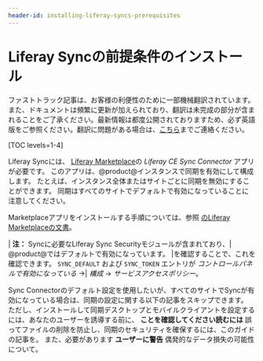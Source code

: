 ```yaml
---
header-id: installing-liferay-syncs-prerequisites
---
```


# Liferay Syncの前提条件のインストール

<p class="alert alert-info"><span class="wysiwyg-color-blue120">ファストトラック記事は、お客様の利便性のために一部機械翻訳されています。また、ドキュメントは頻繁に更新が加えられており、翻訳は未完成の部分が含まれることをご了承ください。最新情報は都度公開されておりますため、必ず英語版をご参照ください。翻訳に問題がある場合は、<a href="mailto:support-content-jp@liferay.com">こちら</a>までご連絡ください。</span></p>

[TOC levels=1-4]

Liferay Syncには、 [Liferay Marketplace](https://web.liferay.com/marketplace)の *Liferay CE Sync Connector* アプリが必要です。 このアプリは、@product@インスタンスで同期を有効にして構成します。 たとえば、インスタンス全体またはサイトごとに同期を無効にすることができます。 同期はすべてのサイトでデフォルトで有効になっていることに注意してください。

Marketplaceアプリをインストールする手順については、参照 [のLiferay Marketplaceの文書](/docs/7-1/user/-/knowledge_base/u/using-the-liferay-marketplace)。

| **注：** Syncに必要なLiferay Sync Securityモジュールが含まれており、| @product@ではデフォルトで有効になっています。 |を確認することで、これを確認できます。 `SYNC_DEFAULT` および `SYNC_TOKEN` エントリが *コントロールパネルで有効になっている* →| *構成* → *サービスアクセスポリシー*。

Sync Connectorのデフォルト設定を使用したいが、すべてのサイトでSyncが有効になっている場合は、同期の設定に関する以下の記事をスキップできます。 ただし、インストールして同期デスクトップとモバイルクライアントを設定するには、あなたのユーザーを誘導する前に、 **ことを確認してください読むには** 誤ってファイルの削除を防止し、同期のセキュリティを確保するには、このガイドの記事を。 また、必要があります **ユーザーに警告** 偶発的なデータ損失の可能性について。
